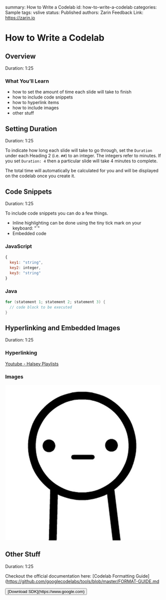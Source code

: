 summary: How to Write a Codelab
id: how-to-write-a-codelab
categories: Sample
tags: vslive
status: Published 
authors: Zarin
Feedback Link: https://zarin.io

# How to Write a Codelab
<!-- ------------------------ -->
## Overview
Duration: 1:25

### What You’ll Learn
- how to set the amount of time each slide will take to finish 
- how to include code snippets 
- how to hyperlink items 
- how to include images 
- other stuff

<!-- ------------------------ -->
## Setting Duration
Duration: 1:25

To indicate how long each slide will take to go through, set the `Duration` under each Heading 2 (i.e. `##`) to an integer. 
The integers refer to minutes. If you set `Duration: 4` then a particular slide will take 4 minutes to complete. 

The total time will automatically be calculated for you and will be displayed on the codelab once you create it. 

<!-- ------------------------ -->
## Code Snippets
Duration: 1:25

To include code snippets you can do a few things. 
- Inline highlighting can be done using the tiny tick mark on your keyboard: "`"
- Embedded code

### JavaScript

```javascript
{ 
  key1: "string", 
  key2: integer,
  key3: "string"
}
```

### Java

```java
for (statement 1; statement 2; statement 3) {
  // code block to be executed
}
```

<!-- ------------------------ -->
## Hyperlinking and Embedded Images
Duration: 1:25

### Hyperlinking
[Youtube - Halsey Playlists](https://www.youtube.com/user/iamhalsey/playlists)

### Images
![alt-text-here](assets/puppy.jpg)

<!-- ------------------------ -->
## Other Stuff
Duration: 1:25

Checkout the official documentation here: [Codelab Formatting Guide](https://github.com/googlecodelabs/tools/blob/master/FORMAT-GUIDE.md

<button>
  [Download SDK](https://www.google.com)
</button>